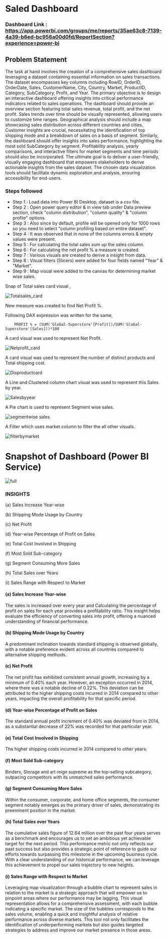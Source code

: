 # Saled Dashboard

### Dashboard Link : https://app.powerbi.com/groups/me/reports/35ae63c8-7139-4a39-b6ed-bc956a00d0fd/ReportSection?experience=power-bi

## Problem Statement

The task at hand involves the creation of a comprehensive sales dashboard leveraging a dataset containing essential information on sales transactions. The dataset encompasses key columns including RowID, OrderID, OrderDate, Sales, CustomerName, City, Country, Market, ProductID, Category, SubCategory, Profit, and Year. The primary objective is to design an interactive dashboard offering insights into critical performance indicators related to sales operations. The dashboard should provide an overview section featuring total sales revenue, total profit, and the net profit. Sales trends over time should be visually represented, allowing users to customize time ranges. Geographical analysis should include a map showcasing sales distribution across different countries and cities. Customer insights are crucial, necessitating the identification of top shipping mode and a breakdown of sales on a basis of segment. Similarly, the dashboard should offer insights into sales performance, highlighting the most sold SubCategory by segment. Profitability analysis, yearly comparisons, and interactive filters for market segments and time periods should also be incorporated. The ultimate goal is to deliver a user-friendly, visually engaging dashboard that empowers stakeholders to derive actionable insights from the sales dataset. The chosen data visualization tools should facilitate dynamic exploration and analysis, ensuring accessibility for end-users.


### Steps followed 

- Step 1 : Load data into Power BI Desktop, dataset is a csv file.
- Step 2 : Open power query editor & in view tab under Data preview section, check "column distribution", "column quality" & "column profile" options.
- Step 3 : Also since by default, profile will be opened only for 1000 rows so you need to select "column profiling based on entire dataset".
- Step 4 : It was observed that in none of the columns errors & empty values were present.
- Step 5 : For calculating the total sales sum up the sales column.
- Step 6 : For calculating the net profit % a measure is created.
- Step 7 : Various visuals are created to derive a insight from data.
- Step 8 : Visual filters (Slicers) were added for four fields named "Year" & "Market".
- Step 9 : Map visual were added to the canvas for determining market wise sales.
           


Snap of Total sales card visual ,

![Totalsales_card](https://github.com/YuvasriPurushothaman/PowerBI-Projects/assets/97823980/a4810aa3-ad46-4f76-a434-b0e446712a38)

        
New measure was created to find Net Profit %.

Following DAX expression was written for the same,
        
        PROFIT % = (SUM('Global-Superstore'[Profit])/SUM('Global-Superstore'[Sales]))*100
A card visual was used to represent Net Profit.

![Netprofit_card](https://github.com/YuvasriPurushothaman/PowerBI-Projects/assets/97823980/db619670-c18d-4ba2-b772-df9137dbcfd7)


 A card visual was used to represent the number of distinct products and Total shipping cost.
 

![Disproductcard](https://github.com/YuvasriPurushothaman/PowerBI-Projects/assets/97823980/9d5d9cde-93c2-4194-a407-838645eb44df)

 
    
 A Line and Clustered column chart visual was used to represent this Sales by year.
 
 
 
![Salesbyyear](https://github.com/YuvasriPurushothaman/PowerBI-Projects/assets/97823980/cba4d0e0-f1d1-43b9-9ee5-47330950834e)

 A Pie chart is used to represent Segment wise sales.
 

![segmentwise sales](https://github.com/YuvasriPurushothaman/PowerBI-Projects/assets/97823980/7bc4c5aa-68eb-486a-bf7c-08e4f6c4d685)

A Filter which uses market column to filter the all other visuals.

![filterbymarket](https://github.com/YuvasriPurushothaman/PowerBI-Projects/assets/97823980/9f56efaa-0821-4d57-814c-9cb221d7ea8f)

# Snapshot of Dashboard (Power BI Service)

 ![full](https://github.com/YuvasriPurushothaman/PowerBI-Projects/assets/97823980/b8413005-2b2e-48a6-a426-55174fc087d2)


### INSIGHTS
  
  (a) Sales Increase Year-wise

  (b) Shipping Mode Usage by Country
  
  (c) Net Profit
  
  (d) Year-wise Percentage of Profit on Sales
  
  (e) Total Cost Involved in Shipping
  
  (f) Most Sold Sub-category

  (g) Segment Consuming More Sales
  
  (h) Total Sales over Years
  
  (i) Sales Range with Respect to Market

  #### (a) Sales Increase Year-wise
The sales is increased over every year and Calculating the percentage of profit on sales for each year provides a profitability ratio. This insight helps evaluate the efficiency of converting sales into profit, offering a nuanced understanding of financial performance.

#### (b) Shipping Mode Usage by Country
A predominant inclination towards standard shipping is observed globally, with a notable preference evident across all countries compared to alternative shipping methods.

#### (c) Net Profit
The net profit has exhibited consistent annual growth, increasing by a minimum of 0.40% each year. However, an exception occurred in 2014, where there was a notable decline of 0.22%. This deviation can be attributed to the higher shipping costs incurred in 2014 compared to other years, impacting the overall profitability for that specific period.

#### (d) Year-wise Percentage of Profit on Sales
The standard annual profit increment of 0.40% was deviated from in 2014, as a substantial decrease of 22% was recorded for that particular year. 

#### (e) Total Cost Involved in Shipping
The higher shipping costs incurred in 2014 compared to other years.

#### (f) Most Sold Sub-category
Binders, Storage and art reign supreme as the top-selling subcategory, outpacing competitors with its unmatched sales performance.

#### (g) Segment Consuming More Sales
Within the consumer, corporate, and home office segments, the consumer segment notably emerges as the primary driver of sales, demonstrating its preeminent position in the market.

#### (h) Total Sales over Years
The cumulative sales figure of 12.64 million over the past four years serves as a benchmark and encourages us to set an ambitious yet achievable target for the next period. This performance metric not only reflects our past success but also provides a strategic point of reference to guide our efforts towards surpassing this milestone in the upcoming business cycle. With a clear understanding of our historical performance, we can leverage this achievement to propel our sales trajectory to new heights.

#### (i) Sales Range with Respect to Market
Leveraging map visualization through a bubble chart to represent sales in relation to the market is a strategic approach that will empower us to pinpoint areas where our performance may be lagging. This visual representation allows for a comprehensive assessment, with each bubble indicating a specific market. The size of the bubbles corresponds to the sales volume, enabling a quick and insightful analysis of relative performance across diverse markets. This tool not only facilitates the identification of underperforming markets but also guides targeted strategies to address and improve our market presence in those areas.



  



